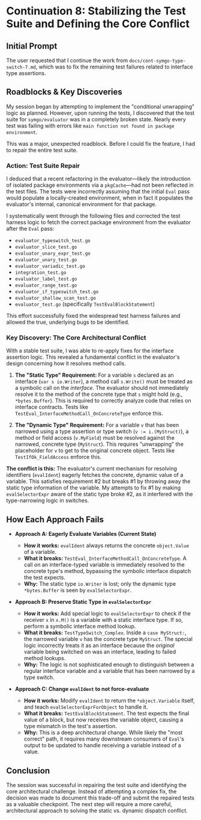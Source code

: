 # Continuation 8: Stabilizing the Test Suite and Defining the Core Conflict

## Initial Prompt

The user requested that I continue the work from `docs/cont-symgo-type-switch-7.md`, which was to fix the remaining test failures related to interface type assertions.

## Roadblocks & Key Discoveries

My session began by attempting to implement the "conditional unwrapping" logic as planned. However, upon running the tests, I discovered that the test suite for `symgo/evaluator` was in a completely broken state. Nearly every test was failing with errors like `main function not found in package environment`.

This was a major, unexpected roadblock. Before I could fix the feature, I had to repair the entire test suite.

### Action: Test Suite Repair

I deduced that a recent refactoring in the evaluator—likely the introduction of isolated package environments via a `pkgCache`—had not been reflected in the test files. The tests were incorrectly assuming that the initial `Eval` pass would populate a locally-created environment, when in fact it populates the evaluator's internal, canonical environment for that package.

I systematically went through the following files and corrected the test harness logic to fetch the correct package environment from the evaluator after the `Eval` pass:
- `evaluator_typeswitch_test.go`
- `evaluator_slice_test.go`
- `evaluator_unary_expr_test.go`
- `evaluator_unary_test.go`
- `evaluator_variadic_test.go`
- `integration_test.go`
- `evaluator_label_test.go`
- `evaluator_range_test.go`
- `evaluator_if_typeswitch_test.go`
- `evaluator_shallow_scan_test.go`
- `evaluator_test.go` (specifically `TestEvalBlockStatement`)

This effort successfully fixed the widespread test harness failures and allowed the true, underlying bugs to be identified.

### Key Discovery: The Core Architectural Conflict

With a stable test suite, I was able to re-apply fixes for the interface assertion logic. This revealed a fundamental conflict in the evaluator's design concerning how it resolves method calls.

1.  **The "Static Type" Requirement:** For a variable `s` declared as an interface (`var s io.Writer`), a method call `s.Write()` must be treated as a symbolic call on the *interface*. The evaluator should not immediately resolve it to the method of the concrete type that `s` might hold (e.g., `*bytes.Buffer`). This is required to correctly analyze code that relies on interface contracts. Tests like `TestEval_InterfaceMethodCall_OnConcreteType` enforce this.

2.  **The "Dynamic Type" Requirement:** For a variable `v` that has been narrowed using a type assertion or type switch (`v := i.(MyStruct)`), a method or field access (`v.MyField`) must be resolved against the narrowed, concrete type (`MyStruct`). This requires "unwrapping" the placeholder for `v` to get to the original concrete object. Tests like `TestIfOk_FieldAccess` enforce this.

**The conflict is this:** The evaluator's current mechanism for resolving identifiers (`evalIdent`) eagerly fetches the concrete, dynamic value of a variable. This satisfies requirement #2 but breaks #1 by throwing away the static type information of the variable. My attempts to fix #1 by making `evalSelectorExpr` aware of the static type broke #2, as it interfered with the type-narrowing logic in switches.

## How Each Approach Fails

-   **Approach A: Eagerly Evaluate Variables (Current State)**
    -   **How it works:** `evalIdent` always returns the concrete `object.Value` of a variable.
    -   **What it breaks:** `TestEval_InterfaceMethodCall_OnConcreteType`. A call on an interface-typed variable is immediately resolved to the concrete type's method, bypassing the symbolic interface dispatch the test expects.
    -   **Why:** The static type `io.Writer` is lost; only the dynamic type `*bytes.Buffer` is seen by `evalSelectorExpr`.

-   **Approach B: Preserve Static Type in `evalSelectorExpr`**
    -   **How it works:** Add special logic to `evalSelectorExpr` to check if the receiver `x` in `x.M()` is a variable with a static interface type. If so, perform a symbolic interface method lookup.
    -   **What it breaks:** `TestTypeSwitch_Complex`. Inside a `case MyStruct:`, the narrowed variable `v` has the concrete type `MyStruct`. The special logic incorrectly treats it as an interface because the *original* variable being switched on was an interface, leading to failed method lookups.
    -   **Why:** The logic is not sophisticated enough to distinguish between a regular interface variable and a variable that has been narrowed by a type switch.

-   **Approach C: Change `evalIdent` to not force-evaluate**
    -   **How it works:** Modify `evalIdent` to return the `*object.Variable` itself, and teach `evalSelectorExprForObject` to handle it.
    -   **What it breaks:** `TestEvalBlockStatement`. The test expects the final value of a block, but now receives the variable object, causing a type mismatch in the test's assertion.
    -   **Why:** This is a deep architectural change. While likely the "most correct" path, it requires many downstream consumers of `Eval`'s output to be updated to handle receiving a variable instead of a value.

## Conclusion

The session was successful in repairing the test suite and identifying the core architectural challenge. Instead of attempting a complex fix, the decision was made to document this trade-off and submit the repaired tests as a valuable checkpoint. The next step will require a more careful, architectural approach to solving the static vs. dynamic dispatch conflict.

